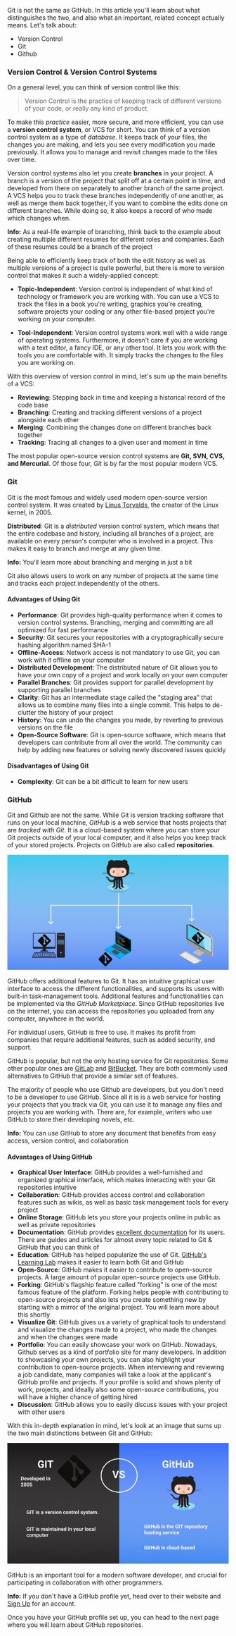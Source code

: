 Git is not the same as GitHub. In this article you'll learn about what distinguishes the two, and also what an important, related concept actually means. Let's talk about:

- Version Control
- Git
- Github

### Version Control & Version Control Systems

On a general level, you can think of version control like this:

>Version Control is the practice of keeping track of different versions of your code, or really any kind of product.

To make this _practice_ easier, more secure, and more efficient, you can use a **version control system**, or VCS for short. You can think of a version control system as a type of _database_. It keeps track of your files, the changes you are making, and lets you see every modification you made previously. It allows you to manage and revisit changes made to the files over time.

Version control systems also let you create **branches** in your project. A branch is a version of the project that split off at a certain point in time, and developed from there on separately to another branch of the same project. A VCS helps you to track these branches independently of one another, as well as merge them back together, if you want to combine the edits done on different branches. While doing so, it also keeps a record of who made which changes when.

<div class='alert alert-info' role='alert'>
    <strong>Info:</strong> As a real-life example of branching, think back to the example about creating multiple different resumes for different roles and companies. Each of these resumes could be a branch of the project
</div>

Being able to efficiently keep track of both the edit history as well as multiple versions of a project is quite powerful, but there is more to version control that makes it such a widely-applied concept:

- **Topic-Independent**: Version control is independent of what kind of technology or framework you are working with. You can use a VCS to track the files in a book you're writing, graphics you're creating, software projects your coding or any other file-based project you're working on your computer.

- **Tool-Independent**: Version control systems work well with a wide range of operating systems. Furthermore, it doesn't care if you are working with a text editor, a fancy IDE, or any other tool. It lets you work with the tools you are comfortable with. It simply tracks the changes to the files you are working on.

With this overview of version control in mind, let's sum up the main benefits of a VCS:

- **Reviewing**: Stepping back in time and keeping a historical record of the code base
- **Branching**: Creating and tracking different versions of a project alongside each other
- **Merging**: Combining the changes done on different branches back together
- **Tracking**: Tracing all changes to a given user and moment in time

The most popular open-source version control systems are **Git, SVN, CVS, and Mercurial**. Of those four, _Git_ is by far the most popular modern VCS.

### Git

Git is the most famous and widely used modern open-source version control system. It was created by <a href='https://en.wikipedia.org/wiki/Linus_Torvalds' target='_blank'>Linus Torvalds</a>, the creator of the Linux kernel, in 2005.

**Distributed**: Git is a _distributed_ version control system, which means that the entire codebase and history, including all branches of a project, are available on every person's computer who is involved in a project. This makes it easy to branch and merge at any given time.

<div class='alert alert-info' role='alert'>
    <strong>Info:</strong> You'll learn more about branching and merging in just a bit
</div>

Git also allows users to work on any number of projects at the same time and tracks each project independently of the others.

#### Advantages of Using Git

- **Performance**: Git provides high-quality performance when it comes to version control systems. Branching, merging and committing are all optimized for fast performance
- **Security**: Git secures your repositories with a cryptographically secure hashing algorithm named SHA-1
- **Offline-Access**: Network access is not mandatory to use Git, you can work with it offline on your computer
- **Distributed Development**: The distributed nature of Git allows you to have your own copy of a project and work locally on your own computer
- **Parallel Branches**: Git provides support for parallel development by supporting parallel branches
- **Clarity**: Git has an intermediate stage called the "staging area" that allows us to combine many files into a single commit. This helps to de-clutter the history of your project
- **History**: You can undo the changes you made, by reverting to previous versions on the file
- **Open-Source Software**: Git is open-source software, which means that developers can contribute from all over the world. The community can help by adding new features or solving newly discovered issues quickly

#### Disadvantages of Using Git

- **Complexity**: Git can be a bit difficult to learn for new users

### GitHub

Git and Github are not the same. While Git is version tracking software that runs on your local machine, _GitHub_ is a web service that hosts projects that are _tracked with Git_. It is a cloud-based system where you can store your Git projects outside of your local computer, and it also helps you keep track of your stored projects. Projects on GitHub are also called **repositories**.

<img alt="GitHub Repositories" class="img-responsive cn_image" src="https://github.com/CodingNomads/static/blob/main/git_github/imgs/github.png?raw=true">

GitHub offers additional features to Git. It has an intuitive graphical user interface to access the different functionalities, and supports its users with built-in task-management tools. Additional features and functionalities can be implemented via the _GitHub Marketplace_. Since GitHub repositories live on the internet, you can access the repositories you uploaded from any computer, anywhere in the world.

For individual users, GitHub is free to use. It makes its profit from companies that require additional features, such as added security, and support.

GitHub is popular, but not the only hosting service for Git repositories. Some other popular ones are <a href='https://about.gitlab.com/' target='_blank'>GitLab</a> and <a href='https://bitbucket.org/' target='_blank'>BitBucket</a>. They are both commonly used alternatives to GitHub that provide a similar set of features.

The majority of people who use Github are developers, but you don't need to be a developer to use GitHub. Since all it is is a web service for hosting your projects that you track via Git, you can use it to manage any files and projects you are working with. There are, for example, writers who use GitHub to store their developing novels, etc.

<div class='alert alert-info' role='alert'>
    <strong>Info:</strong> You can use GitHub to store any document that benefits from easy access, version control, and collaboration
</div>

#### Advantages of Using GitHub

- **Graphical User Interface**: GitHub provides a well-furnished and organized graphical interface, which makes interacting with your Git repositories intuitive
- **Collaboration**: GitHub provides access control and collaboration features such as wikis, as well as basic task management tools for every project
- **Online Storage**: GitHub lets you store your projects online in public as well as private repositories
- **Documentation**: GitHub provides <a href='https://docs.github.com/en' target='_blank'>excellent documentation</a> for its users. There are guides and articles for almost every topic related to Git & GitHub that you can think of
- **Education**: GitHub has helped popularize the use of Git. <a href='https://lab.github.com/)' target='_blank'>GitHub's Learning Lab</a> makes it easier to learn both Git and GitHub
- **Open-Source**: GitHub makes it easier to contribute to open-source projects. A large amount of popular open-source projects use GitHub.
- **Forking**: GitHub's flagship feature called "forking" is one of the most famous feature of the platform. Forking helps people with contributing to open-source projects and also lets you create something new by starting with a mirror of the original project. You will learn more about this shortly
- **Visualize Git**: GitHub gives us a variety of graphical tools to understand and visualize the changes made to a project, who made the changes and when the changes were made 
- **Portfolio**: You can easily showcase your work on GitHub. Nowadays, Github serves as a kind of portfolio site for many developers. In addition to showcasing your own projects, you can also highlight your contribution to open-source projects. When interviewing and reviewing a job candidate, many companies will take a look at the applicant's GitHub profile and projects. If your profile is solid and shows plenty of work, projects, and ideally also some open-source contributions, you will have a higher chance of getting hired
- **Discussion**: GitHub allows you to easily discuss issues with your project with other users

With this in-depth explanation in mind, let's look at an image that sums up the two main distinctions between Git and GitHub:

<img alt="Git Vs. GitHub Graphic" class="img-responsive cn_image" src="https://github.com/CodingNomads/static/blob/main/git_github/imgs/gitvsGithub.png?raw=true">

GitHub is an important tool for a modern software developer, and crucial for participating in collaboration with other programmers.

<div class='alert alert-info' role='alert'>
    <strong>Info:</strong> If you don't have a GitHub profile yet, head over to their website and <a href='https://github.com/join' target='_blank'>Sign Up</a> for an account.
</div>

Once you have your GitHub profile set up, you can head to the next page where you will learn about GitHub repositories.
